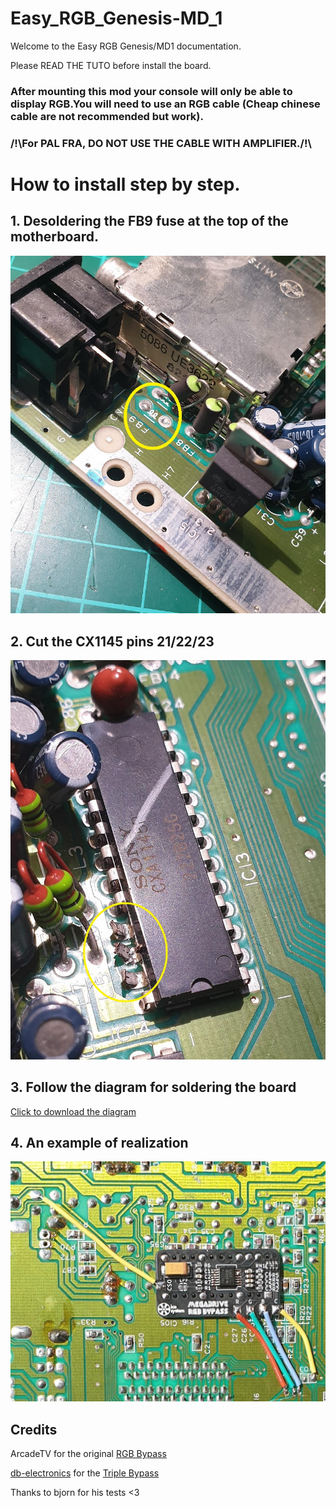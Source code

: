  # Easy_RGB_Genesis-MD_1

Welcome to the Easy RGB Genesis/MD1 documentation.

Please READ THE TUTO before install the board.

### After mounting this mod your console will only be able to display RGB.You will need to use an RGB cable (Cheap chinese cable are not recommended but work).

### /!\For PAL FRA, DO NOT USE THE CABLE WITH AMPLIFIER./!\



# How to install step by step. 

## 1.	Desoldering the FB9 fuse at the top of the motherboard.

![Desoldering FB9 Image](https://github.com/sansors/Easy_RGB_Genesis-MD_1/blob/main/FB9_remove.jpg)

## 2. Cut the CX1145 pins 21/22/23

![Cut CX1145 PINS](https://github.com/sansors/Easy_RGB_Genesis-MD_1/blob/main/CX1145_pins.jpg)

## 3. Follow the diagram for soldering the board

[Click to download the diagram](https://github.com/sansors/Easy_RGB_Genesis-MD_1/blob/main/MD1_PAL_DIAGRAM.jpg?raw=true)

## 4.	An example of realization

![Example](https://github.com/sansors/Easy_RGB_Genesis-MD_1/blob/main/Example3.jpg)

## Credits

ArcadeTV for the original [RGB Bypass](https://www.sega-16.com/forum/showthread.php?28736-RGB-Bypass-PCBs-for-MD1-MD2-SMS1-SMS2-NG-AES)

[db-electronics](https://github.com/db-electronics) for the [Triple Bypass](https://github.com/db-electronics/triple-bypass-kicad)

Thanks to bjorn for his tests <3

